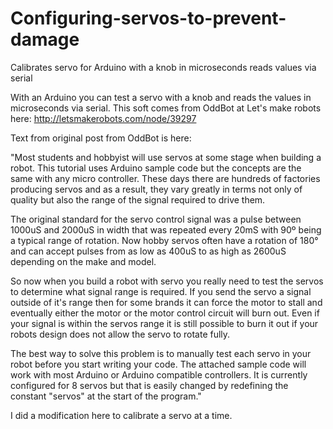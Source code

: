 # Configuring-servos-to-prevent-damage
Calibrates servo for Arduino with a knob in microseconds reads values via serial

With an Arduino you can test a servo with a knob and reads the values in microseconds via serial. 
This soft comes from OddBot at Let's make robots here: http://letsmakerobots.com/node/39297

Text from original post from OddBot is here:

"Most students and hobbyist will use servos at some stage when building a robot. This tutorial uses Arduino sample code but the concepts are the same with any micro controller. These days there are hundreds of factories producing servos and as a result, they vary greatly in terms not only of quality but also the range of the signal required to drive them.

The original standard for the servo control signal was a pulse between 1000uS and 2000uS in width that was repeated every 20mS with 90º being a typical range of rotation. Now hobby servos often have a rotation of 180° and can accept pulses from as low as 400uS to as high as 2600uS depending on the make and model. 

So now when you build a robot with servo you really need to test the servos to determine what signal range is required. If you send the servo a signal outside of it's range then for some brands it can force the motor to stall and eventually either the motor or the motor control circuit will burn out. Even if your signal is within the servos range it is still possible to burn it out if your robots design does not allow the servo to rotate fully.

The best way to solve this problem is to manually test each servo in your robot before you start writing your code. The attached sample code will work with most Arduino or Arduino compatible controllers. It is currently configured for 8 servos but that is easily changed by redefining the constant "servos" at the start of the program."

I did a modification here to calibrate a servo at a time.
